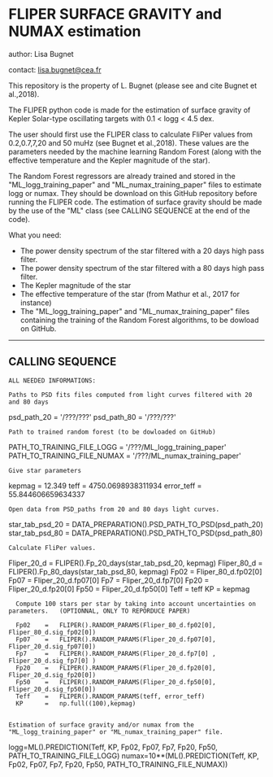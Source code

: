 # FLIPER SURFACE GRAVITY and NUMAX estimation

author: Lisa Bugnet

contact: lisa.bugnet@cea.fr

This repository is the property of L. Bugnet (please see and cite Bugnet et al.,2018).

The FLIPER python code is made for the estimation of surface gravity of Kepler
Solar-type oscillating targets with 0.1 < logg < 4.5 dex.

The user should first use the FLIPER class to calculate FliPer values
from 0.2,0.7,7,20 and 50 muHz (see Bugnet et al.,2018).
These values are the parameters needed by the machine learning Random Forest
(along with the effective temperature and the Kepler magnitude of the star).

The Random Forest regressors are already trained and stored in the
"ML_logg_training_paper" and "ML_numax_training_paper" files to estimate
logg or numax. They should be download on this GitHub repository before running the FLIPER code.
The estimation of surface gravity should be made by the use of the "ML" class
(see CALLING SEQUENCE at the end of the code).

What you need:
- The power density spectrum of the star filtered with a 20 days high pass filter.
- The power density spectrum of the star filtered with a 80 days high pass filter.
- The Kepler magnitude of the star
- The effective temperature of the star (from Mathur et al., 2017 for instance)
- The "ML_logg_training_paper" and "ML_numax_training_paper" files containing the training of the Random Forest algorithms, to be dowload on GitHub.



-------------------------------------------------------------------------------
 CALLING SEQUENCE
-------------------------------------------------------------------------------

    ALL NEEDED INFORMATIONS:

    Paths to PSD fits files computed from light curves filtered with 20 and 80 days
psd_path_20             =   '/???/???'
psd_path_80             =   '/???/???'

    Path to trained random forest (to be dowloaded on GitHub)
PATH_TO_TRAINING_FILE_LOGG   =   '/???/ML_logg_training_paper'
PATH_TO_TRAINING_FILE_NUMAX  =   '/???/ML_numax_training_paper'

    Give star parameters
kepmag          =   12.349
teff            =   4750.0698938311934
error_teff      =   55.844606659634337



    Open data from PSD_paths from 20 and 80 days light curves.

star_tab_psd_20 =   DATA_PREPARATION().PSD_PATH_TO_PSD(psd_path_20)
star_tab_psd_80 =   DATA_PREPARATION().PSD_PATH_TO_PSD(psd_path_80)


    Calculate FliPer values.

Fliper_20_d =   FLIPER().Fp_20_days(star_tab_psd_20, kepmag)
Fliper_80_d =   FLIPER().Fp_80_days(star_tab_psd_80, kepmag)
Fp02        =   Fliper_80_d.fp02[0]
Fp07        =   Fliper_20_d.fp07[0]
Fp7         =   Fliper_20_d.fp7[0]
Fp20        =   Fliper_20_d.fp20[0]
Fp50        =   Fliper_20_d.fp50[0]
Teff        =   teff
KP          =   kepmag

      Compute 100 stars per star by taking into account uncertainties on parameters.   (OPTIONNAL, ONLY TO REPORDUCE PAPER)

      Fp02    =   FLIPER().RANDOM_PARAMS(Fliper_80_d.fp02[0], Fliper_80_d.sig_fp02[0])
      Fp07    =   FLIPER().RANDOM_PARAMS(Fliper_20_d.fp07[0], Fliper_20_d.sig_fp07[0])
      Fp7     =   FLIPER().RANDOM_PARAMS(Fliper_20_d.fp7[0] , Fliper_20_d.sig_fp7[0] )
      Fp20    =   FLIPER().RANDOM_PARAMS(Fliper_20_d.fp20[0], Fliper_20_d.sig_fp20[0])
      Fp50    =   FLIPER().RANDOM_PARAMS(Fliper_20_d.fp50[0], Fliper_20_d.sig_fp50[0])
      Teff    =   FLIPER().RANDOM_PARAMS(teff, error_teff)
      KP      =   np.full((100),kepmag)                                                      


    Estimation of surface gravity and/or numax from the "ML_logg_training_paper" or "ML_numax_training_paper" file.

logg=ML().PREDICTION(Teff, KP, Fp02, Fp07, Fp7, Fp20, Fp50, PATH_TO_TRAINING_FILE_LOGG)
numax=10**(ML().PREDICTION(Teff, KP, Fp02, Fp07, Fp7, Fp20, Fp50, PATH_TO_TRAINING_FILE_NUMAX))
